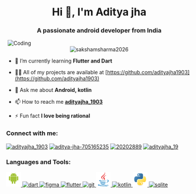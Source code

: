 <h1 align="center">Hi 👋, I'm Aditya jha</h1>
<h3 align="center">A passionate android developer from India</h3>
<img align="right" alt="Coding" width="500"  src="https://r7q6w9z6.rocketcdn.me/career/wp-content/uploads/2020/03/hello.gif">

<p align="center"> <img src="https://komarev.com/ghpvc/?username=adityajha1903&label=Profile%20views&color=0e75b6&style=flat" alt="sakshamsharma2026" /> </p>

- 🌱 I’m currently learning **Flutter and Dart**

- 👨‍💻 All of my projects are available at [https://github.com/adityajha1903](https://github.com/adityajha1903)

- 💬 Ask me about **Android, kotlin**

- 📫 How to reach me **[adityajha_1903](https://twitter.com/adityajha_1903)**

- ⚡ Fun fact **I love being rational**

<h3 align="left">Connect with me:</h3>
<p align="left">
<a href="https://twitter.com/adityajha_1903" target="blank"><img align="center" src="https://raw.githubusercontent.com/rahuldkjain/github-profile-readme-generator/master/src/images/icons/Social/twitter.svg" alt="adityajha_1903" height="30" width="40" /></a>
<a href="https://linkedin.com/in/aditya-jha-705165235" target="blank"><img align="center" src="https://raw.githubusercontent.com/rahuldkjain/github-profile-readme-generator/master/src/images/icons/Social/linked-in-alt.svg" alt="aditya-jha-705165235" height="30" width="40" /></a>
<a href="https://stackoverflow.com/users/20202889" target="blank"><img align="center" src="https://raw.githubusercontent.com/rahuldkjain/github-profile-readme-generator/master/src/images/icons/Social/stack-overflow.svg" alt="20202889" height="30" width="40" /></a>
<a href="https://www.leetcode.com/adityajha_19" target="blank"><img align="center" src="https://raw.githubusercontent.com/rahuldkjain/github-profile-readme-generator/master/src/images/icons/Social/leet-code.svg" alt="adityajha_19" height="30" width="40" /></a>
</p>

<h3 align="left">Languages and Tools:</h3>
<p align="left"> <a href="https://developer.android.com" target="_blank" rel="noreferrer"> <img src="https://raw.githubusercontent.com/devicons/devicon/master/icons/android/android-original-wordmark.svg" alt="android" width="40" height="40"/> </a> <a href="https://dart.dev" target="_blank" rel="noreferrer"> <img src="https://www.vectorlogo.zone/logos/dartlang/dartlang-icon.svg" alt="dart" width="40" height="40"/> </a> <a href="https://www.figma.com/" target="_blank" rel="noreferrer"> <img src="https://www.vectorlogo.zone/logos/figma/figma-icon.svg" alt="figma" width="40" height="40"/> </a> <a href="https://flutter.dev" target="_blank" rel="noreferrer"> <img src="https://www.vectorlogo.zone/logos/flutterio/flutterio-icon.svg" alt="flutter" width="40" height="40"/> </a> <a href="https://git-scm.com/" target="_blank" rel="noreferrer"> <img src="https://www.vectorlogo.zone/logos/git-scm/git-scm-icon.svg" alt="git" width="40" height="40"/> </a> <a href="https://www.java.com" target="_blank" rel="noreferrer"> <img src="https://raw.githubusercontent.com/devicons/devicon/master/icons/java/java-original.svg" alt="java" width="40" height="40"/> </a> <a href="https://kotlinlang.org" target="_blank" rel="noreferrer"> <img src="https://www.vectorlogo.zone/logos/kotlinlang/kotlinlang-icon.svg" alt="kotlin" width="40" height="40"/> </a> <a href="https://www.python.org" target="_blank" rel="noreferrer"> <img src="https://raw.githubusercontent.com/devicons/devicon/master/icons/python/python-original.svg" alt="python" width="40" height="40"/> </a> <a href="https://www.sqlite.org/" target="_blank" rel="noreferrer"> <img src="https://www.vectorlogo.zone/logos/sqlite/sqlite-icon.svg" alt="sqlite" width="40" height="40"/> </a> </p>



